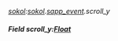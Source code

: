 _[sokol](../../modules/sokol/sokol-module.md):[sokol](../../modules/sokol/sokol-module.md).[sapp\_event](../../modules/sokol/sokol-sapp_event.md).scroll\_y_
##### Field scroll\_y:[Float](../../modules/wonkey/wonkey-types-float.md)
